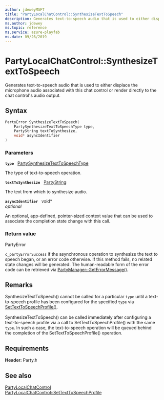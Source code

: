 ```yaml
---
author: jdeweyMSFT
title: "PartyLocalChatControl::SynthesizeTextToSpeech"
description: Generates text-to-speech audio that is used to either displace the microphone audio associated with this chat control or render directly to the chat control's audio output.
ms.author: jdewey
ms.topic: reference
ms.service: azure-playfab
ms.date: 09/26/2019
---
```


# PartyLocalChatControl::SynthesizeTextToSpeech  

Generates text-to-speech audio that is used to either displace the microphone audio associated with this chat control or render directly to the chat control's audio output.  

## Syntax  
  
```cpp
PartyError SynthesizeTextToSpeech(  
    PartySynthesizeTextToSpeechType type,  
    PartyString textToSynthesize,  
    void* asyncIdentifier  
)  
```  
  
### Parameters  
  
**`type`** &nbsp; [PartySynthesizeTextToSpeechType](../../../enums/partysynthesizetexttospeechtype.md)  
  
The type of text-to-speech operation.  
  
**`textToSynthesize`** &nbsp; [PartyString](../../../typedefs.md)  
  
The text from which to synthesize audio.  
  
**`asyncIdentifier`** &nbsp; void*  
*optional*  
  
An optional, app-defined, pointer-sized context value that can be used to associate the completion state change with this call.  
  
  
### Return value  
PartyError
  
```c_partyErrorSuccess``` if the asynchronous operation to synthesize the text to speech began, or an error code otherwise. If this method fails, no related state changes will be generated. The human-readable form of the error code can be retrieved via [PartyManager::GetErrorMessage()](../../PartyManager/methods/partymanager_geterrormessage.md).
  
## Remarks  
  
SynthesizeTextToSpeech() cannot be called for a particular `type` until a text-to-speech profile has been configured for the specified `type` via [SetTextToSpeechProfile()](partylocalchatcontrol_settexttospeechprofile.md). <br /><br /> SynthesizeTextToSpeech() can be called immediately after configuring a text-to-speech profile via a call to SetTextToSpeechProfile() with the same `type`. In such a case, the text-to-speech operation will be queued behind the completion of the SetTextToSpeechProfile() operation.
  
## Requirements  
  
**Header:** Party.h
  
## See also  
[PartyLocalChatControl](../partylocalchatcontrol.md)  
[PartyLocalChatControl::SetTextToSpeechProfile](partylocalchatcontrol_settexttospeechprofile.md)
  
  
